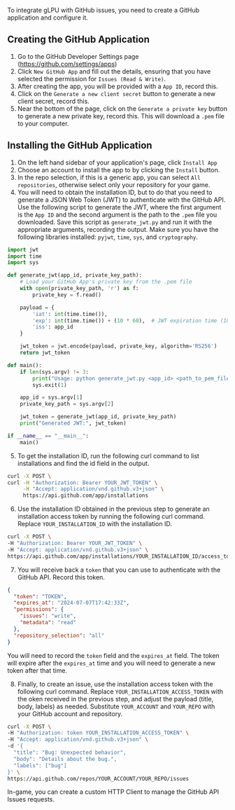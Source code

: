 To integrate gLPU with GitHub issues, you need to create a GitHub application and configure it.

## Creating the GitHub Application

1. Go to the GitHub Developer Settings page (https://github.com/settings/apps)
2. Click `New GitHub App` and fill out the details, ensuring that you have
   selected the permission for `Issues (Read & Write)`.
3. After creating the app, you will be provided with a `App ID`, record this.
4. Click on the `Generate a new client secret` button to generate a new client
   secret, record this.
5. Near the bottom of the page, click on the `Generate a private key` button to
   generate a new private key, record this. This will download a `.pem` file to
   your computer.

## Installing the GitHub Application

1. On the left hand sidebar of your application's page, click `Install App`
2. Choose an account to install the app to by clicking the `Install` button.
3. In the repo selection, if this is a generic app, you can select `All
   repositories`, otherwise select only your repository for your game.
4. You will need to obtain the installation ID, but to do that you need to
   generate a JSON Web Token (JWT) to authenticate with the GitHub API. Use
   the following script to generate the JWT, where the first argument is the
   `App ID` and the second argument is the path to the `.pem` file you
   downloaded. Save this script as `generate_jwt.py` and run it with the
   appropriate arguments, recording the output. Make sure you have the
   following libraries installed: `pyjwt`, `time`, `sys`, and `cryptography`.

```python
import jwt
import time
import sys

def generate_jwt(app_id, private_key_path):
    # Load your GitHub App's private key from the .pem file
    with open(private_key_path, 'r') as f:
        private_key = f.read()

    payload = {
        'iat': int(time.time()),
        'exp': int(time.time()) + (10 * 60),  # JWT expiration time (10 minutes)
        'iss': app_id
    }

    jwt_token = jwt.encode(payload, private_key, algorithm='RS256')
    return jwt_token

def main():
    if len(sys.argv) != 3:
        print("Usage: python generate_jwt.py <app_id> <path_to_pem_file>")
        sys.exit(1)

    app_id = sys.argv[1]
    private_key_path = sys.argv[2]

    jwt_token = generate_jwt(app_id, private_key_path)
    print("Generated JWT:", jwt_token)

if __name__ == "__main__":
    main()

```
5. To get the installation ID, run the following curl command to list
   installations and find the id field in the output.

```bash
curl -X POST \
curl -H "Authorization: Bearer YOUR_JWT_TOKEN" \
     -H "Accept: application/vnd.github.v3+json" \
     https://api.github.com/app/installations
```

6. Use the installation ID obtained in the previous step to generate an
   installation access token by running the following curl command. Replace
   `YOUR_INSTALLATION_ID` with the installation ID.

```bash
curl -X POST \
-H "Authorization: Bearer YOUR_JWT_TOKEN" \
-H "Accept: application/vnd.github.v3+json" \
https://api.github.com/app/installations/YOUR_INSTALLATION_ID/access_tokens
```

7. You will receive back a `token` that you can use to authenticate with the
   GitHub API. Record this token.

```json
{
  "token": "TOKEN",
  "expires_at": "2024-07-07T17:42:33Z",
  "permissions": {
    "issues": "write",
    "metadata": "read"
  },
  "repository_selection": "all"
}
```
   You will need to record the `token` field and the `expires_at` field.
   The token will expire after the `expires_at` time and you will need to
   generate a new token after that time.

8. Finally, to create an issue, use the installation access token with the
   following curl command. Replace `YOUR_INSTALLATION_ACCESS_TOKEN` with the
   oken received in the previous step, and adjust the payload (title, body,
   labels) as needed. Substitute `YOUR_ACCOUNT` and `YOUR_REPO` with your
   GitHub account and repository.

```bash
curl -X POST \
-H "Authorization: token YOUR_INSTALLATION_ACCESS_TOKEN" \
-H "Accept: application/vnd.github.v3+json" \
-d '{
  "title": "Bug: Unexpected behavior",
  "body": "Details about the bug.",
  "labels": ["bug"]
}' \
https://api.github.com/repos/YOUR_ACCOUNT/YOUR_REPO/issues
```

In-game, you can create a custom HTTP Client to manage the GitHub API Issues requests.
